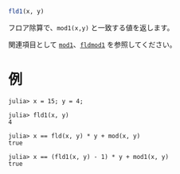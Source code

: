 ```julia
fld1(x, y)
```

フロア除算で、`mod1(x,y)` と一致する値を返します。

関連項目として [`mod1`](@ref)、[`fldmod1`](@ref) を参照してください。

# 例

```jldoctest
julia> x = 15; y = 4;

julia> fld1(x, y)
4

julia> x == fld(x, y) * y + mod(x, y)
true

julia> x == (fld1(x, y) - 1) * y + mod1(x, y)
true
```
